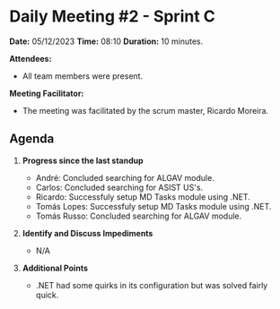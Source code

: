 # Daily Meeting #2 - Sprint C

**Date:** 05/12/2023
**Time:** 08:10
**Duration:** 10 minutes.

**Attendees:**

- All team members were present.

**Meeting Facilitator:**

- The meeting was facilitated by the scrum master, Ricardo Moreira.

## Agenda

1. **Progress since the last standup**

   - André: Concluded searching for ALGAV module.
   - Carlos: Concluded searching for ASIST US's.
   - Ricardo: Successfuly setup MD Tasks module using .NET.
   - Tomás Lopes: Successfuly setup MD Tasks module using .NET.
   - Tomás Russo: Concluded searching for ALGAV module.

2. **Identify and Discuss Impediments**

   - N/A

3. **Additional Points**

   - .NET had some quirks in its configuration but was solved fairly quick.
